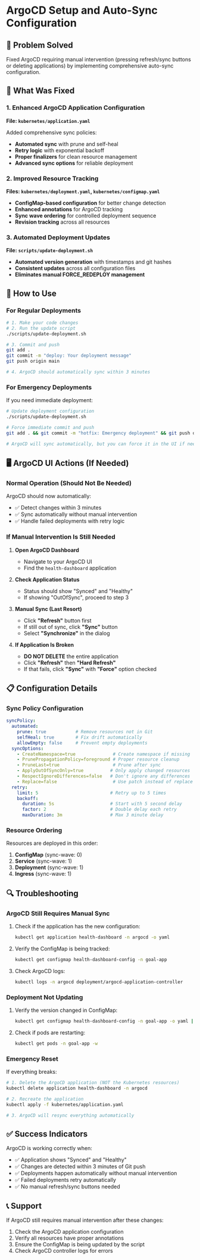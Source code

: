 # ArgoCD Setup and Auto-Sync Configuration

## 🎯 Problem Solved
Fixed ArgoCD requiring manual intervention (pressing refresh/sync buttons or deleting applications) by implementing comprehensive auto-sync configuration.

## 🔧 What Was Fixed

### 1. Enhanced ArgoCD Application Configuration
**File: `kubernetes/application.yaml`**

Added comprehensive sync policies:
- **Automated sync** with prune and self-heal
- **Retry logic** with exponential backoff
- **Proper finalizers** for clean resource management
- **Advanced sync options** for reliable deployment

### 2. Improved Resource Tracking
**Files: `kubernetes/deployment.yaml`, `kubernetes/configmap.yaml`**

- **ConfigMap-based configuration** for better change detection
- **Enhanced annotations** for ArgoCD tracking
- **Sync wave ordering** for controlled deployment sequence
- **Revision tracking** across all resources

### 3. Automated Deployment Updates
**File: `scripts/update-deployment.sh`**

- **Automated version generation** with timestamps and git hashes
- **Consistent updates** across all configuration files
- **Eliminates manual FORCE_REDEPLOY management**

## 🚀 How to Use

### For Regular Deployments
```bash
# 1. Make your code changes
# 2. Run the update script
./scripts/update-deployment.sh

# 3. Commit and push
git add .
git commit -m "deploy: Your deployment message"
git push origin main

# 4. ArgoCD should automatically sync within 3 minutes
```

### For Emergency Deployments
If you need immediate deployment:
```bash
# Update deployment configuration
./scripts/update-deployment.sh

# Force immediate commit and push
git add . && git commit -m "hotfix: Emergency deployment" && git push origin main

# ArgoCD will sync automatically, but you can force it in the UI if needed
```

## 🖥️ ArgoCD UI Actions (If Needed)

### Normal Operation (Should Not Be Needed)
ArgoCD should now automatically:
- ✅ Detect changes within 3 minutes
- ✅ Sync automatically without manual intervention
- ✅ Handle failed deployments with retry logic

### If Manual Intervention Is Still Needed

1. **Open ArgoCD Dashboard**
   - Navigate to your ArgoCD UI
   - Find the `health-dashboard` application

2. **Check Application Status**
   - Status should show "Synced" and "Healthy"
   - If showing "OutOfSync", proceed to step 3

3. **Manual Sync (Last Resort)**
   - Click **"Refresh"** button first
   - If still out of sync, click **"Sync"** button
   - Select **"Synchronize"** in the dialog

4. **If Application Is Broken**
   - **DO NOT DELETE** the entire application
   - Click **"Refresh"** then **"Hard Refresh"**
   - If that fails, click **"Sync"** with **"Force"** option checked

## 📋 Configuration Details

### Sync Policy Configuration
```yaml
syncPolicy:
  automated:
    prune: true           # Remove resources not in Git
    selfHeal: true        # Fix drift automatically
    allowEmpty: false     # Prevent empty deployments
  syncOptions:
    - CreateNamespace=true              # Create namespace if missing
    - PrunePropagationPolicy=foreground # Proper resource cleanup
    - PruneLast=true                    # Prune after sync
    - ApplyOutOfSyncOnly=true          # Only apply changed resources
    - RespectIgnoreDifferences=false   # Don't ignore any differences
    - Replace=false                     # Use patch instead of replace
  retry:
    limit: 5                           # Retry up to 5 times
    backoff:
      duration: 5s                     # Start with 5 second delay
      factor: 2                        # Double delay each retry
      maxDuration: 3m                  # Max 3 minute delay
```

### Resource Ordering
Resources are deployed in this order:
1. **ConfigMap** (sync-wave: 0)
2. **Service** (sync-wave: 1)
3. **Deployment** (sync-wave: 1)
4. **Ingress** (sync-wave: 1)

## 🔍 Troubleshooting

### ArgoCD Still Requires Manual Sync
1. Check if the application has the new configuration:
   ```bash
   kubectl get application health-dashboard -n argocd -o yaml
   ```

2. Verify the ConfigMap is being tracked:
   ```bash
   kubectl get configmap health-dashboard-config -n goal-app
   ```

3. Check ArgoCD logs:
   ```bash
   kubectl logs -n argocd deployment/argocd-application-controller
   ```

### Deployment Not Updating
1. Verify the version changed in ConfigMap:
   ```bash
   kubectl get configmap health-dashboard-config -n goal-app -o yaml | grep DEPLOYMENT_VERSION
   ```

2. Check if pods are restarting:
   ```bash
   kubectl get pods -n goal-app -w
   ```

### Emergency Reset
If everything breaks:
```bash
# 1. Delete the ArgoCD application (NOT the Kubernetes resources)
kubectl delete application health-dashboard -n argocd

# 2. Recreate the application
kubectl apply -f kubernetes/application.yaml

# 3. ArgoCD will resync everything automatically
```

## ✅ Success Indicators

ArgoCD is working correctly when:
- ✅ Application shows "Synced" and "Healthy"
- ✅ Changes are detected within 3 minutes of Git push
- ✅ Deployments happen automatically without manual intervention
- ✅ Failed deployments retry automatically
- ✅ No manual refresh/sync buttons needed

## 📞 Support

If ArgoCD still requires manual intervention after these changes:
1. Check the ArgoCD application configuration
2. Verify all resources have proper annotations
3. Ensure the ConfigMap is being updated by the script
4. Check ArgoCD controller logs for errors
